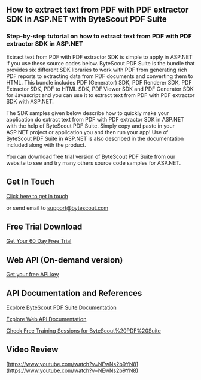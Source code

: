 ## How to extract text from PDF with PDF extractor SDK in ASP.NET with ByteScout PDF Suite

### Step-by-step tutorial on how to extract text from PDF with PDF extractor SDK in ASP.NET

Extract text from PDF with PDF extractor SDK is simple to apply in ASP.NET if you use these source codes below. ByteScout PDF Suite is the bundle that provides six different SDK libraries to work with PDF from generating rich PDF reports to extracting data from PDF documents and converting them to HTML. This bundle includes PDF (Generator) SDK, PDF Renderer SDK, PDF Extractor SDK, PDF to HTML SDK, PDF Viewer SDK and PDF Generator SDK for Javascript and you can use it to extract text from PDF with PDF extractor SDK with ASP.NET.

The SDK samples given below describe how to quickly make your application do extract text from PDF with PDF extractor SDK in ASP.NET with the help of ByteScout PDF Suite.  Simply copy and paste in your ASP.NET project or application you and then run your app! Use of ByteScout PDF Suite in ASP.NET is also described in the documentation included along with the product.

You can download free trial version of ByteScout PDF Suite from our website to see and try many others source code samples for ASP.NET.

## Get In Touch

[Click here to get in touch](https://bytescout.zendesk.com/hc/en-us/requests/new?subject=ByteScout%20PDF%20Suite%20Question)

or send email to [support@bytescout.com](mailto:support@bytescout.com?subject=ByteScout%20PDF%20Suite%20Question) 

## Free Trial Download

[Get Your 60 Day Free Trial](https://bytescout.com/download/web-installer?utm_source=github-readme)

## Web API (On-demand version)

[Get your free API key](https://pdf.co/documentation/api?utm_source=github-readme)

## API Documentation and References

[Explore ByteScout PDF Suite Documentation](https://bytescout.com/documentation/index.html?utm_source=github-readme)

[Explore Web API Documentation](https://pdf.co/documentation/api?utm_source=github-readme)

[Check Free Training Sessions for ByteScout%20PDF%20Suite](https://academy.bytescout.com/)

## Video Review

[https://www.youtube.com/watch?v=NEwNs2b9YN8](https://www.youtube.com/watch?v=NEwNs2b9YN8)